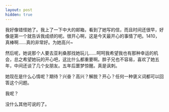 ```yaml
---
layout: post
hidden: true
---
```

我好像错怪她了。我上了一下中大的邮箱，看到了她写的信，而且时间还很早，好像是第一个就告诉我成绩的呢。很开心啊，这是今天最开心的事情了吧。1410，真棒啊……真的非常好。为她高兴~

然后呢，她说那个人要去亚利桑那找她玩儿……呵呵我希望我也有那种幸运的机会，总之希望她玩的开心吧，这比什么都重要啊。胖子兄也不容易，喜欢了她五年，中间还谈了几个女朋友。五年后噩梦惊醒。真是讽刺。

她现在是什么心情呢？期待？兴奋？高兴？解脱？开心？任何一种褒义词都可以回答这个问题。

我呢？

没什么其他可说的了。